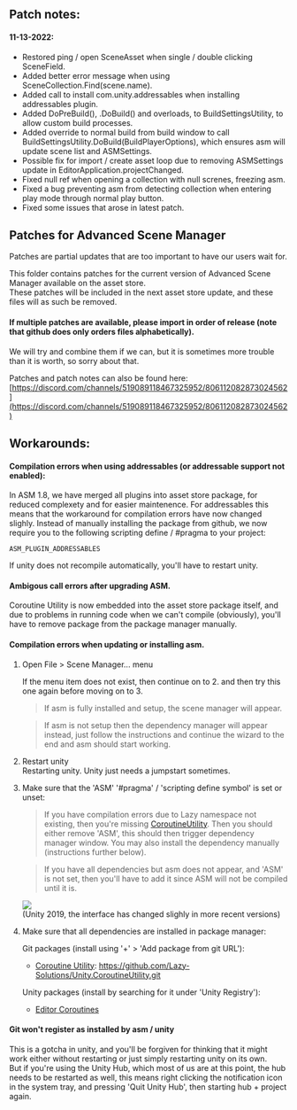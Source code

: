 ## Patch notes:
#### 11-13-2022:
- Restored ping / open SceneAsset when single / double clicking SceneField.
- Added better error message when using SceneCollection.Find(scene.name).
- Added call to install com.unity.addressables when installing addressables plugin.
- Added DoPreBuild(), .DoBuild() and overloads, to BuildSettingsUtility, to allow custom build processes.
- Added override to normal build from build window to call BuildSettingsUtility.DoBuild(BuildPlayerOptions), which ensures asm will update scene list and ASMSettings.
- Possible fix for import / create asset loop due to removing ASMSettings update in EditorApplication.projectChanged. 
- Fixed null ref when opening a collection with null screnes, freezing asm.
- Fixed a bug preventing asm from detecting collection when entering play mode through normal play button.
- Fixed some issues that arose in latest patch.

## Patches for Advanced Scene Manager

Patches are partial updates that are too important to have our users wait for.

This folder contains patches for the current version of Advanced Scene Manager available on the asset store.\
These patches will be included in the next asset store update, and these files will as such be removed.

#### If multiple patches are available, please import in order of release (note that github does only orders files alphabetically).
We will try and combine them if we can, but it is sometimes more trouble than it is worth, so sorry about that.

Patches and patch notes can also be found here:\
[https://discord.com/channels/519089118467325952/806112082873024562](https://discord.com/channels/519089118467325952/806112082873024562)

## Workarounds:
#### Compilation errors when using addressables (or addressable support not enabled):
In ASM 1.8, we have merged all plugins into asset store package, for reduced complexety and for easier maintenence. For addressables this means that the workaround for compilation errors have now changed slighly. Instead of manually installing the package from github, we now require you to the following scripting define / #pragma to your project:

```ASM_PLUGIN_ADDRESSABLES```

If unity does not recompile automatically, you'll have to restart unity.

#### Ambigous call errors after upgrading ASM.
  Coroutine Utility is now embedded into the asset store package itself, and due to problems in running code when we can't compile (obviously), you'll have to remove package from the package manager manually.
 
#### Compilation errors when updating or installing asm.
 
 1. Open File > Scene Manager... menu
 
    If the menu item does not exist, then continue on to 2. and then try this one again before moving on to 3.
 
    > If asm is fully installed and setup, the scene manager will appear.

    > If asm is not setup then the dependency manager will appear instead, just follow the instructions and continue the wizard to the end and asm should start working.

2. Restart unity\
   Restarting unity. Unity just needs a jumpstart sometimes.
 
3. Make sure that the 'ASM' '#pragma' / 'scripting define symbol' is set or unset:
    
    > If you have compilation errors due to Lazy namespace not existing, then you're missing [CoroutineUtility](https://github.com/Lazy-Solutions/Unity.CoroutineUtility). Then you should either remove 'ASM', this should then trigger dependency manager window. You may also install the dependency manually (instructions further below).
    
    > If you have all dependencies but asm does not appear, and 'ASM' is not set, then you'll have to add it since ASM will not be compiled until it is.
    
    ![](https://lazy-solutions.github.io/AdvancedSceneManager/image/scripting%20define%20symbols.png)\
    (Unity 2019, the interface has changed slighly in more recent versions)
    
4. Make sure that all dependencies are installed in package manager:
 
     Git packages (install using '+' > 'Add package from git URL'):

     * [Coroutine Utility](https://github.com/Lazy-Solutions/Unity.CoroutineUtility): https://github.com/Lazy-Solutions/Unity.CoroutineUtility.git
   
      Unity packages (install by searching for it under 'Unity Registry'):

      * [Editor Coroutines](https://docs.unity3d.com/Manual/com.unity.editorcoroutines.html)
    
 #### Git won't register as installed by asm / unity
 This is a gotcha in unity, and you'll be forgiven for thinking that it might work either without restarting or just simply restarting unity on its own.\
 But if you're using the Unity Hub, which most of us are at this point, the hub needs to be restarted as well, this means right clicking the notification icon in the system tray, and pressing 'Quit Unity Hub', then starting hub + project again.
